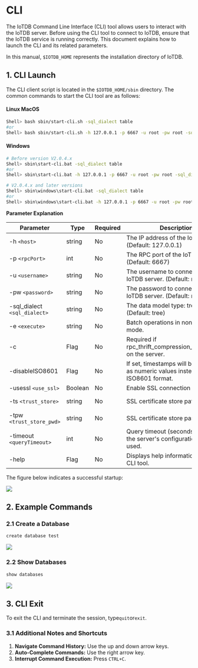 <!--

    Licensed to the Apache Software Foundation (ASF) under one
    or more contributor license agreements.  See the NOTICE file
    distributed with this work for additional information
    regarding copyright ownership.  The ASF licenses this file
    to you under the Apache License, Version 2.0 (the
    "License"); you may not use this file except in compliance
    with the License.  You may obtain a copy of the License at
    
        http://www.apache.org/licenses/LICENSE-2.0
    
    Unless required by applicable law or agreed to in writing,
    software distributed under the License is distributed on an
    "AS IS" BASIS, WITHOUT WARRANTIES OR CONDITIONS OF ANY
    KIND, either express or implied.  See the License for the
    specific language governing permissions and limitations
    under the License.

-->
# CLI

The IoTDB Command Line Interface (CLI) tool allows users to interact with the IoTDB server. Before using the CLI tool to connect to IoTDB, ensure that the IoTDB service is running correctly. This document explains how to launch the CLI and its related parameters.

In this manual, `$IOTDB_HOME` represents the installation directory of IoTDB.

## 1. CLI Launch

The CLI client script is located in the `$IOTDB_HOME/sbin` directory. The common commands to start the CLI tool are as follows:

#### **Linux** **MacOS**

```Bash
Shell> bash sbin/start-cli.sh -sql_dialect table
#or
Shell> bash sbin/start-cli.sh -h 127.0.0.1 -p 6667 -u root -pw root -sql_dialect table
```

#### **Windows**

```Bash
# Before version V2.0.4.x  
Shell> sbin\start-cli.bat -sql_dialect table
#or
Shell> sbin\start-cli.bat -h 127.0.0.1 -p 6667 -u root -pw root -sql_dialect table

# V2.0.4.x and later versions
Shell> sbin\windows\start-cli.bat -sql_dialect table
#or
Shell> sbin\windows\start-cli.bat -h 127.0.0.1 -p 6667 -u root -pw root -sql_dialect table
```

**Parameter Explanation**

| **Parameter**              | **Type** | **Required** | **Description**                                              | **Example**         |
| -------------------------- | -------- | ------------ | ------------------------------------------------------------ | ------------------- |
| -h `<host>`                  | string   | No           | The IP address of the IoTDB server. (Default: 127.0.0.1)     | -h 127.0.0.1        |
| -p `<rpcPort>`               | int      | No           | The RPC port of the IoTDB server. (Default: 6667)            | -p 6667             |
| -u `<username>`              | string   | No           | The username to connect to the IoTDB server. (Default: root) | -u root             |
| -pw `<password>`             | string   | No           | The password to connect to the IoTDB server. (Default: root) | -pw root            |
| -sql_dialect `<sql_dialect>` | string   | No           | The data model type: tree or table. (Default: tree)          | -sql_dialect table  |
| -e `<execute>`               | string   | No           | Batch operations in non-interactive mode.                    | -e "show databases" |
| -c                         | Flag     | No           | Required if rpc_thrift_compression_enable=true on the server. | -c                  |
| -disableISO8601            | Flag     | No           | If set, timestamps will be displayed as numeric values instead of ISO8601 format. | -disableISO8601     |
| -usessl `<use_ssl>`          | Boolean | No           | Enable SSL connection                            | -usessl true         |
| -ts `<trust_store>`          | string  | No           | SSL certificate store path             | -ts /path/to/truststore  |
| -tpw `<trust_store_pwd>`      | string  | No           | SSL certificate store password                   | -tpw myTrustPassword |
| -timeout `<queryTimeout>`    | int    | No           | Query timeout (seconds). If not set, the server's configuration will be used.           | -timeout 30          |
| -help                      | Flag     | No           | Displays help information for the CLI tool.                  | -help               |

The figure below indicates a successful startup:

![](/img/Cli-01.png)


## 2. Example Commands

### 2.1 **Create a Database**

```Java
create database test
```

![](/img/Cli-02.png)


### 2.2 **Show Databases**
```Java
show databases
```

![](/img/Cli-03.png)


## 3. CLI Exit

To exit the CLI and terminate the session, type`quit`or`exit`.

### 3.1 Additional Notes and Shortcuts

1. **Navigate Command History:** Use the up and down arrow keys.
2. **Auto-Complete Commands:** Use the right arrow key.
3. **Interrupt Command Execution:** Press `CTRL+C`.
